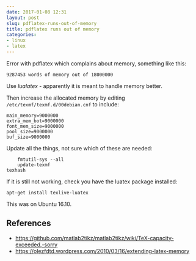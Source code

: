 ```yaml
---
date: 2017-01-08 12:31
layout: post
slug: pdflatex-runs-out-of-memory
title: pdflatex runs out of memory
categories:
- linux
- latex
---
```

Error with pdflatex which complains about memory, something like this: 

	9287453 words of memory out of 18000000

Use *lualatex* - apparently it is meant to handle memory better.

Then increase the allocated memory by editing ```/etc/texmf/texmf.d/00debian.cnf``` to include:

	main_memory=9000000 
	extra_mem_bot=9000000 
	font_mem_size=9000000 
	pool_size=9000000 
	buf_size=9000000

Update all the things, not sure which of these are needed: 

        fmtutil-sys --all
        update-texmf
	texhash

If it is still not working, check you have the luatex package installed:

	apt-get install texlive-luatex

This was on Ubuntu 16.10.

## References
- <https://github.com/matlab2tikz/matlab2tikz/wiki/TeX-capacity-exceeded,-sorry>
- <https://olezfdtd.wordpress.com/2010/03/16/extending-latex-memory>